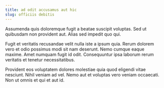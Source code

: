 ```yaml
---
title: ad odit accusamus aut hic
slug: officiis debitis
---
```


Assumenda quis doloremque fugit a beatae suscipit voluptas. Sed ut quibusdam non provident aut. Alias sed impedit quo qui.

Fugit et veritatis recusandae velit nulla iste a ipsum quia. Rerum dolorem vero et odio possimus modi sit nam deserunt. Nemo cumque eaque maxime. Amet numquam fugit id odit. Consequuntur ipsa laborum rerum veritatis et tenetur necessitatibus.

Provident eos voluptatem dolores molestiae quia quod eligendi vitae nesciunt. Nihil veniam ad vel. Nemo aut et voluptas vero veniam occaecati. Non ut omnis et qui et aut id.
